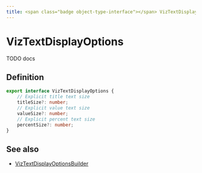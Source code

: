 ```yaml
---
title: <span class="badge object-type-interface"></span> VizTextDisplayOptions
---
```

# <span class="badge object-type-interface"></span> VizTextDisplayOptions

TODO docs

## Definition

```typescript
export interface VizTextDisplayOptions {
	// Explicit title text size
	titleSize?: number;
	// Explicit value text size
	valueSize?: number;
	// Explicit percent text size
	percentSize?: number;
}

```
## See also

 * <span class="badge builder"></span> [VizTextDisplayOptionsBuilder](./builder-VizTextDisplayOptionsBuilder.md)
